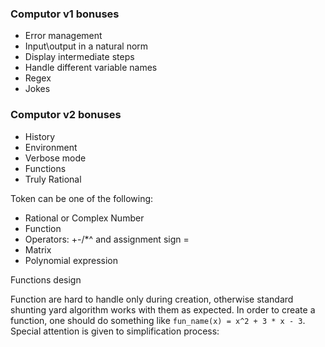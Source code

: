 
### Computor v1 bonuses

* Error management
* Input\output in a natural norm
* Display intermediate steps
* Handle different variable names
* Regex
* Jokes

### Computor v2 bonuses

* History
* Environment
* Verbose mode
* Functions
* Truly Rational

Token can be one of the following:

* Rational or Complex Number
* Function
* Operators: +-/*^ and assignment sign =
* Matrix
* Polynomial expression

Functions design

Function are hard to handle only during creation, otherwise standard shunting yard algorithm works with them as expected.
In order to create a function, one should do something like `fun_name(x) = x^2 + 3 * x - 3`. Special attention is given to
simplification process:
